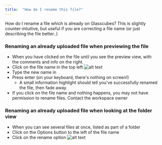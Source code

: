 ```yaml
---
title:  "How do I rename this file?"
---
```

How do I rename a file which is already on Glasscubes? This is slightly counter-intuitive, but useful if you are correcting a file name (or just describing the file better..)

### Renaming an already uploaded file when previewing the file
* When you have clicked on the file until you see the preview view, with the comments and info on the right.
* Click on the file name in the top left
![alt text](https://github.com/jon-tlmi/glasscubes-help/raw/master/images/file-rename.png "File name on top left of screen")
* Type the new name in
* Press enter (on your keyboard, there's nothing on screen!)
  * A small information highlight should tell you've successfully renamed the file, then fade away.
* If you click on the file name and nothing happens, you may not have permission to rename files. Contact the workspace owner

### Renaming an already uploaded file when looking at the folder view
* When you can see several files at once, listed as part of a folder
* Click on the Options button to the left of the file name
* Click on the rename option
![alt text](https://github.com/jon-tlmi/glasscubes-help/raw/master/images/file-rename2.png "File rename from Options button")
